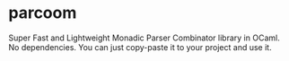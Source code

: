 # parcoom

Super Fast and Lightweight Monadic Parser Combinator library in OCaml. No dependencies. You can just copy-paste it to your project and use it.
